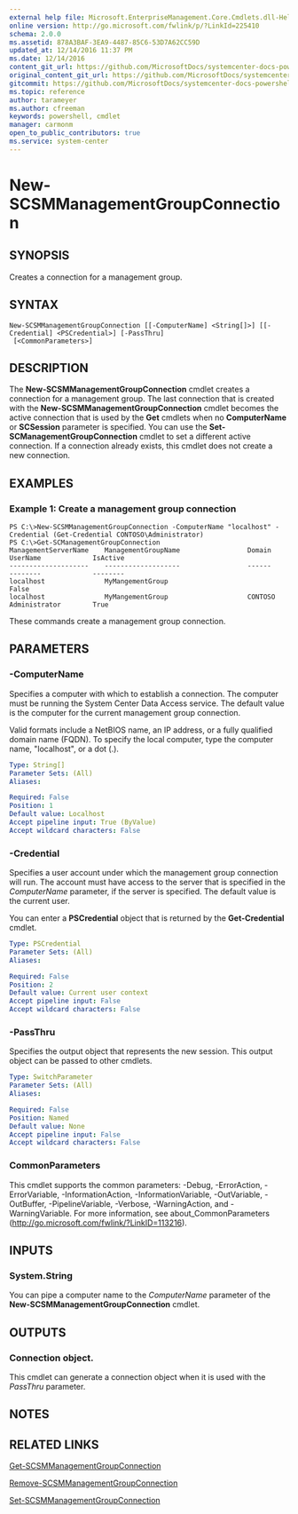 ```yaml
---
external help file: Microsoft.EnterpriseManagement.Core.Cmdlets.dll-Help.xml
online version: http://go.microsoft.com/fwlink/p/?LinkId=225410
schema: 2.0.0
ms.assetid: 878A3BAF-3EA9-4487-85C6-53D7A62CC59D
updated_at: 12/14/2016 11:37 PM
ms.date: 12/14/2016
content_git_url: https://github.com/MicrosoftDocs/systemcenter-docs-powershell/blob/master/systemcenter-cmdlets/SystemCenter2016/ServiceManagerCore/New-SCSMManagementGroupConnection.md
original_content_git_url: https://github.com/MicrosoftDocs/systemcenter-docs-powershell/blob/master/systemcenter-cmdlets/SystemCenter2016/ServiceManagerCore/New-SCSMManagementGroupConnection.md
gitcommit: https://github.com/MicrosoftDocs/systemcenter-docs-powershell/blob/ddd0fefc9adaabb9394eb6c21b33370913d1830d/systemcenter-cmdlets/SystemCenter2016/ServiceManagerCore/New-SCSMManagementGroupConnection.md
ms.topic: reference
author: tarameyer
ms.author: cfreeman
keywords: powershell, cmdlet
manager: carmonm
open_to_public_contributors: true
ms.service: system-center
---
```


# New-SCSMManagementGroupConnection

## SYNOPSIS
Creates a connection for a management group.

## SYNTAX

```
New-SCSMManagementGroupConnection [[-ComputerName] <String[]>] [[-Credential] <PSCredential>] [-PassThru]
 [<CommonParameters>]
```

## DESCRIPTION
The **New-SCSMManagementGroupConnection** cmdlet creates a connection for a management group.
The last connection that is created with the **New-SCSMManagementGroupConnection** cmdlet becomes the active connection that is used by the **Get** cmdlets when no **ComputerName** or **SCSession** parameter is specified.
You can use the **Set-SCManagementGroupConnection** cmdlet to set a different active connection.
If a connection already exists, this cmdlet does not create a new connection.

## EXAMPLES

### Example 1: Create a management group connection
```
PS C:\>New-SCSMManagementGroupConnection -ComputerName "localhost" -Credential (Get-Credential CONTOSO\Administrator)
PS C:\>Get-SCManagementGroupConnection
ManagementServerName    ManagementGroupName                 Domain          UserName             IsActive
--------------------    -------------------                 ------          --------             --------
localhost               MyMangementGroup                                                         False
localhost               MyMangementGroup                    CONTOSO         Administrator        True
```

These commands create a management group connection.

## PARAMETERS

### -ComputerName
Specifies a computer with which to establish a connection.
The computer must be running the System Center Data Access service.
The default value is the computer for the current management group connection.

Valid formats include a NetBIOS name, an IP address, or a fully qualified domain name (FQDN).
To specify the local computer, type the computer name, "localhost", or a dot (.).

```yaml
Type: String[]
Parameter Sets: (All)
Aliases: 

Required: False
Position: 1
Default value: Localhost
Accept pipeline input: True (ByValue)
Accept wildcard characters: False
```

### -Credential
Specifies a user account under which the management group connection will run.
The account must have access to the server that is specified in the *ComputerName* parameter, if the server is specified.
The default value is the current user.

You can enter a **PSCredential** object that is returned by the **Get-Credential** cmdlet.

```yaml
Type: PSCredential
Parameter Sets: (All)
Aliases: 

Required: False
Position: 2
Default value: Current user context
Accept pipeline input: False
Accept wildcard characters: False
```

### -PassThru
Specifies the output object that represents the new session.
This output object can be passed to other cmdlets.

```yaml
Type: SwitchParameter
Parameter Sets: (All)
Aliases: 

Required: False
Position: Named
Default value: None
Accept pipeline input: False
Accept wildcard characters: False
```

### CommonParameters
This cmdlet supports the common parameters: -Debug, -ErrorAction, -ErrorVariable, -InformationAction, -InformationVariable, -OutVariable, -OutBuffer, -PipelineVariable, -Verbose, -WarningAction, and -WarningVariable. For more information, see about_CommonParameters (http://go.microsoft.com/fwlink/?LinkID=113216).

## INPUTS

### System.String
You can pipe a computer name to the *ComputerName* parameter of the **New-SCSMManagementGroupConnection** cmdlet.

## OUTPUTS

### Connection object.
This cmdlet can generate a connection object when it is used with the *PassThru* parameter.

## NOTES

## RELATED LINKS

[Get-SCSMManagementGroupConnection](xref:SystemCenter2016/ServiceManagerCore/Get-SCSMManagementGroupConnection.md)

[Remove-SCSMManagementGroupConnection](xref:SystemCenter2016/ServiceManagerCore/Remove-SCSMManagementGroupConnection.md)

[Set-SCSMManagementGroupConnection](xref:SystemCenter2016/ServiceManagerCore/Set-SCSMManagementGroupConnection.md)

